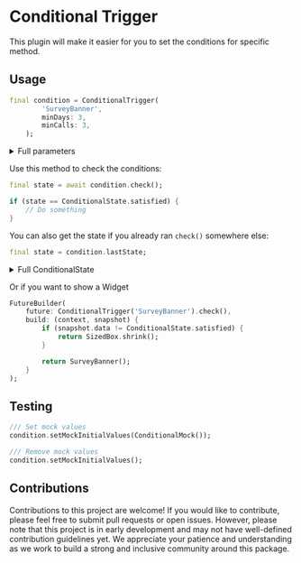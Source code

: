 # Conditional Trigger

This plugin will make it easier for you to set the conditions for specific method.

## Usage

``` dart
final condition = ConditionalTrigger(
        'SurveyBanner',
        minDays: 3,
        minCalls: 3,
    );
```

<details>

<summary>Full parameters</summary>

``` dart
/// Name of this contidion. This is also known as prefix of the SharedPreferences.
final String name;

/// Min days since this method is called
final int minDays;

/// Min calls of this method (increase counter when this method is executed)
/// If you add this line in your main(), it's same as app opening count
final int minCalls;

/// If the current version is satisfied with this than not showing the request
/// this value use plugin `satisfied_version` to compare.
final List<String> noRequestVersions;

/// List of version that allow the app to remind the in-app review.
final List<String> remindedVersions;

/// If true, it'll keep asking for the Case on each new version (and satisfy with all the above Case).
/// If false, it only requests for the first time the Case are satisfied.
final bool keepRemind;

/// Debug
final bool debugLog;
```

</details>

Use this method to check the conditions:

``` dart
final state = await condition.check();

if (state == ConditionalState.satisfied) {
    // Do something
}
```

You can also get the state if you already ran `check()` somewhere else:

``` dart
final state = condition.lastState;
```

<details>

<summary>Full ConditionalState</summary>

``` dart
/// The conditions have been satisfied but the `keepRemind` was disabled
ConditionalState.keepRemindDisabled

/// This version is satisfied with `noRequestVersions` => Don't satisfied
ConditionalState.noRequestVersion

/// Don't satisfy with minCalls and minDays
ConditionalState.dontSatisfyWithMinCallsAndDays

/// Don't satisfy with minCalls condition
ConditionalState.dontSatisfyWithMinCalls

/// Don't satisfy with minDays condition
ConditionalState.dontSatisfyWithMinDays

/// Satisfied with all conditions
ConditionalState.satisfied
```

</details>

Or if you want to show a Widget

``` dart
FutureBuilder(
    future: ConditionalTrigger('SurveyBanner').check(),
    build: (context, snapshot) {
        if (snapshot.data != ConditionalState.satisfied) {
            return SizedBox.shrink();
        }

        return SurveyBanner();
    }
);
```

## Testing

``` dart
/// Set mock values
condition.setMockInitialValues(ConditionalMock());

/// Remove mock values
condition.setMockInitialValues();
```

## Contributions

Contributions to this project are welcome! If you would like to contribute, please feel free to submit pull requests or open issues. However, please note that this project is in early development and may not have well-defined contribution guidelines yet. We appreciate your patience and understanding as we work to build a strong and inclusive community around this package.
